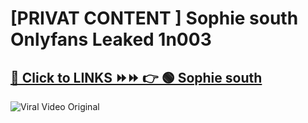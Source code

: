 
 # [PRIVAT CONTENT ] Sophie south Onlyfans Leaked 1n003

## <h2><a href="https://clipsfans.com/Sophie_south&ref=git">🔗 Click to LINKS ⏩⏩ 👉 🟢 Sophie south </a></h2>

<a href="https://clipsfans.com/Sophie_south&ref=git" rel="nofollow" data-target="animated-image.originalLink"><img src="https://i.ibb.co.com/xMMVF88/686577567.gif" alt="Viral Video Original" style="max-width: 100%; display: inline-block;" data-target="animated-image.originalImage"></a>

